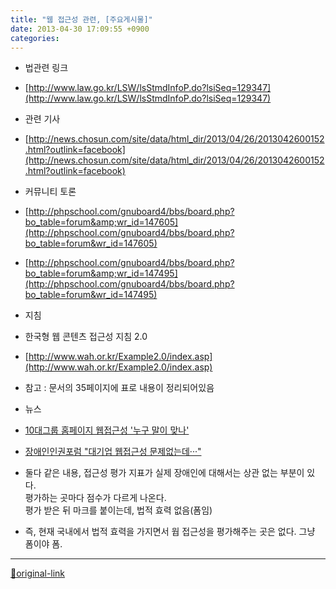 ```yaml
---
title: "웹 접근성 관련, [주요게시물]"
date: 2013-04-30 17:09:55 +0900
categories: 
---
```

  

- 법관련 링크
- [http://www.law.go.kr/LSW/lsStmdInfoP.do?lsiSeq=129347](http://www.law.go.kr/LSW/lsStmdInfoP.do?lsiSeq=129347)

- 관련 기사
- [http://news.chosun.com/site/data/html_dir/2013/04/26/2013042600152.html?outlink=facebook](http://news.chosun.com/site/data/html_dir/2013/04/26/2013042600152.html?outlink=facebook)

- 커뮤니티 토론
- [http://phpschool.com/gnuboard4/bbs/board.php?bo_table=forum&amp;wr_id=147605](http://phpschool.com/gnuboard4/bbs/board.php?bo_table=forum&wr_id=147605)
- [http://phpschool.com/gnuboard4/bbs/board.php?bo_table=forum&amp;wr_id=147495](http://phpschool.com/gnuboard4/bbs/board.php?bo_table=forum&wr_id=147495)

- 지침
- 한국형 웹 콘텐츠 접근성 지침 2.0
- [http://www.wah.or.kr/Example2.0/index.asp](http://www.wah.or.kr/Example2.0/index.asp)
- 참고 : 문서의 35페이지에 표로 내용이 정리되어있음



- 뉴스
- [10대그룹 홈페이지 웹접근성 '누구 말이 맞나'](http://news.inews24.com/php/news_view.php?g_serial=742602&g_menu=020310&rrf=nv)
- [장애인인권포럼 "대기업 웹접근성 문제없는데···"](http://news.mt.co.kr/mtview.php?no=2013050216025290299&type=1&VML)
- 둘다 같은 내용, 접근성 평가 지표가 실제 장애인에 대해서는 상관 없는 부분이 있다.  
평가하는 곳마다 점수가 다르게 나온다.  
평가 받은 뒤 마크를 붙이는데, 법적 효력 없음(폼임)
- 즉, 현재 국내에서 법적 효력을 가지면서 웝 접근성을 평가해주는 곳은 없다. 그냥 폼이야 폼.







***
[🔗original-link](http://www.mins01.com/mh/tech/read/827)